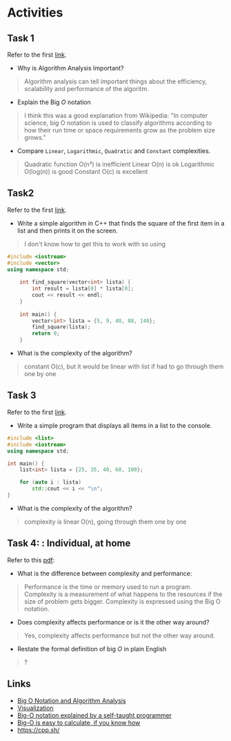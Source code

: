 # Activities

## Task 1

Refer to the first [link](#links).

- Why is Algorithm Analysis Important?

> Algorithm analysis can tell important things about the efficiency, scalability and performance of the algoritm.

- Explain the Big $O$ notation

> I think this was a good explanation from Wikipedia: "In computer science, big O notation is used to classify algorithms according to how their run time or space requirements grow as the problem size grows."

- Compare `Linear`, `Logarithmic`, `Quadratic` and `Constant` complexities.

> Quadratic function O(n²) is inefficient 
> Linear O(n) is ok
> Logarithmic O(log(n)) is good
> Constant O(c) is excellent

## Task2

Refer to the first [link](#links).

- Write a simple algorithm in C++ that finds the square of the first item in a list and then prints it on the screen.

> I don't know how to get this to work with <list> so using <vector>
```cpp
#include <iostream>
#include <vector>
using namespace std;
    
    int find_square(vector<int> lista) {
        int result = lista[0] * lista[0];
        cout << result << endl;
    }
    
    int main() {
        vector<int> lista = {5, 9, 40, 88, 140};
        find_square(lista);
        return 0;
    }
```

- What is the complexity of the algorithm?
> constant O(c), but it would be linear with list if had to go through them one by one

## Task 3

Refer to the first [link](#links).

- Write a simple program that displays all items in a list to the console.
```cpp
#include <list>
#include <iostream>
using namespace std;

int main() {
    list<int> lista = {25, 35, 40, 68, 100};

    for (auto i : lista)
        std::cout << i << "\n";
}
```
- What is the complexity of the algorithm?
> complexity is linear O(n), going through them one by one


## Task 4: : Individual, at home

Refer to this [pdf](./big_o.pdf):

- What is the difference between complexity and performance:
> Performance is the time or memory used to run a program. Complexity is a measurement of what happens to the resources if the size of problem gets bigger. Complexity is expressed using the Big O notation.

- Does complexity affects performance or is it the other way around?
> Yes, complexity affects performance but not the other way around.

- Restate the formal definition of big $O$ in plain English
>  ?

## Links

- [Big O Notation and Algorithm Analysis ](https://stackabuse.com/big-o-notation-and-algorithm-analysis-with-python-examples/)
- [Visualization](https://www.cs.usfca.edu/~galles/visualization/Search.html)
- [Big-O notation explained by a self-taught programmer](https://justin.abrah.ms/computer-science/big-o-notation-explained.html)
- [Big-O is easy to calculate, if you know how](https://justin.abrah.ms/computer-science/how-to-calculate-big-o.html)
- https://cpp.sh/
